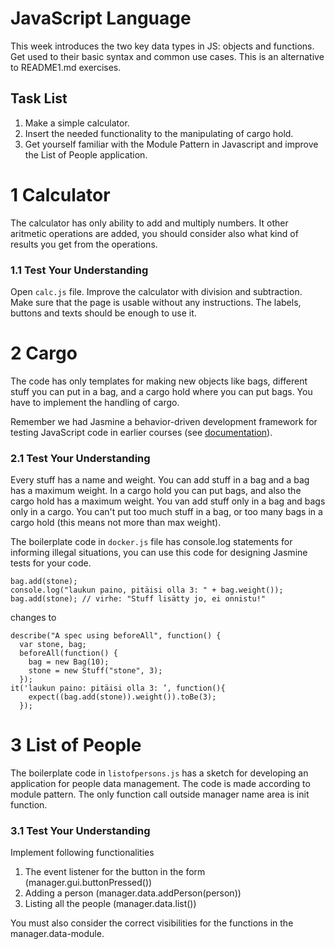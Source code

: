 
# JavaScript Language

This week introduces the two key data types in JS: objects and functions. Get used to their basic syntax and common use cases. This is an alternative to README1.md exercises.

## Task List
1. Make a simple calculator.
2. Insert the needed functionality to the manipulating of cargo hold.
3. Get yourself familiar with the Module Pattern in Javascript and improve the List of People application. 

# 1 Calculator

The calculator has only ability to add and multiply numbers. It other aritmetic operations are added, you should consider also what kind of results you get from the operations. 

### 1.1 Test Your Understanding
Open `calc.js` file. Improve the calculator with division and subtraction. Make sure that the page is usable without any instructions. The labels, buttons and texts should be enough to use it.

# 2  Cargo

The code has only templates for making new objects like bags, different stuff you can put in a bag, and a cargo hold where you can put bags. You have to implement the handling of cargo.

Remember we had Jasmine a behavior-driven development framework for testing JavaScript code in earlier courses (see [documentation](https://jasmine.github.io/2.1/introduction.html)).


### 2.1 Test Your Understanding

Every stuff has a name and weight. You can add stuff in a bag and a bag has a maximum weight. In a cargo hold you can put bags, and also the cargo hold has a maximum weight.
You van add stuff only in a bag and bags only in a cargo.
You can't put too much stuff in a bag, or too many bags in a cargo hold (this means not more than max weight).

The boilerplate code in `docker.js` file has console.log statements for informing illegal situations, you can use this code for designing Jasmine tests for your code.
```
bag.add(stone);
console.log("laukun paino, pitäisi olla 3: " + bag.weight());
bag.add(stone); // virhe: "Stuff lisätty jo, ei onnistu!"
```
changes to 
```
describe("A spec using beforeAll", function() {
  var stone, bag; 
  beforeAll(function() {
    bag = new Bag(10);
    stone = new Stuff("stone", 3);
  });
it('laukun paino: pitäisi olla 3: ’, function(){
    expect((bag.add(stone)).weight()).toBe(3);
  });
```

# 3 List of People

The boilerplate code in `listofpersons.js` has a sketch for developing an application for people data management. The code is made according to module pattern. The only function call outside manager name area is init function.

### 3.1 Test Your Understanding

Implement following functionalities
 
1.	The event listener for the button in the form (manager.gui.buttonPressed())
2.	Adding a person (manager.data.addPerson(person))
3.	Listing all the people (manager.data.list())

You must also consider the correct visibilities for the functions in the manager.data-module.

